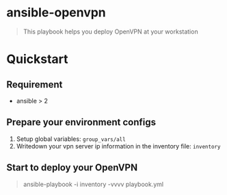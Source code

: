 ansible-openvpn
================
> This playbook helps you deploy OpenVPN at your workstation

# Quickstart
## Requirement
- ansible > 2

## Prepare your environment configs
1. Setup global variables: `group_vars/all`
2. Writedown your vpn server ip information in the inventory file: `inventory`

## Start to deploy your OpenVPN
> ansible-playbook -i inventory -vvvv playbook.yml
